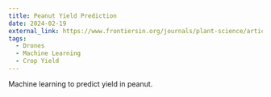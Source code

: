 ```yaml
---
title: Peanut Yield Prediction
date: 2024-02-19
external_link: https://www.frontiersin.org/journals/plant-science/articles/10.3389/fpls.2024.1339864/full
tags:
  - Drones
  - Machine Learning
  - Crop Yield
---
```


Machine learning to predict yield in peanut.

<!--more-->
